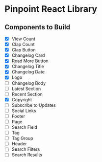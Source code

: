 # Pinpoint React Library

## Components to Build

-  [x] View Count
-  [x] Clap Count
-  [x] Clap Button
-  [x] Changelog Card
-  [x] Read More Button
-  [x] Changelog Title
-  [x] Changelog Date
-  [x] Logo
-  [ ] Changelog Body
-  [ ] Latest Section
-  [ ] Recent Section
-  [X] Copyright
-  [ ] Subscribe to Updates
-  [ ] Social Links
-  [ ] Footer
-  [ ] Page
-  [ ] Search Field
-  [ ] Tag
-  [ ] Tag Group
-  [ ] Header
-  [ ] Search Filters
-  [ ] Search Results

